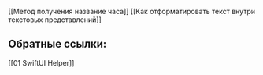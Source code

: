 
[[Метод получения название часа]]
[[Как отформатировать текст внутри текстовых представлений]]

## Обратные ссылки:
[[01 SwiftUI Helper]]